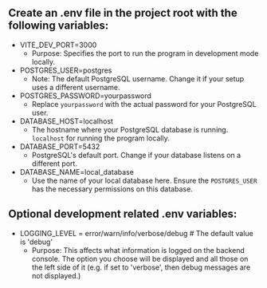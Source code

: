 ## Create an .env file in the project root with the following variables:

- VITE_DEV_PORT=3000
  - Purpose: Specifies the port to run the program in development mode locally.
- POSTGRES_USER=postgres
  - Note: The default PostgreSQL username. Change it if your setup uses a different username.
- POSTGRES_PASSWORD=yourpassword
  - Replace `yourpassword` with the actual password for your PostgreSQL user.
- DATABASE_HOST=localhost
  - The hostname where your PostgreSQL database is running. `localhost` for running the program locally.
- DATABASE_PORT=5432
  - PostgreSQL's default port. Change if your database listens on a different port.
- DATABASE_NAME=local_database
  - Use the name of your local database here. Ensure the `POSTGRES_USER` has the necessary permissions on this database.


## Optional development related .env variables:

- LOGGING_LEVEL = error/warn/info/verbose/debug # The default value is 'debug'
  - Purpose: This affects what information is logged on the backend console. The option you choose will be displayed and all those on the left side of it (e.g. if set to 'verbose', then debug messages are not displayed.)
